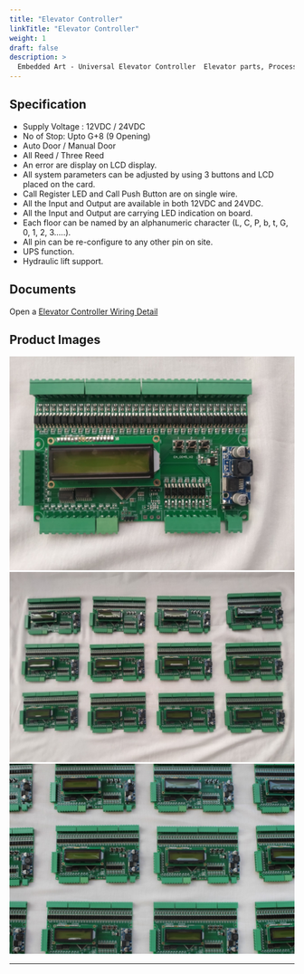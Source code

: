 ```yaml
---
title: "Elevator Controller"
linkTitle: "Elevator Controller"
weight: 1
draft: false
description: >
  Embedded Art - Universal Elevator Controller  Elevator parts, Process Control Instruments & Elevator Controller Cards Manufacturer from Ahmedabad, Gujarat, India
---
```


<!--
{{% pageinfo %}}
This is a placeholder page that shows you how to use this template site.
{{% /pageinfo %}}
-->

## Specification
* Supply Voltage : 12VDC / 24VDC
* No of Stop: Upto G+8 (9 Opening)
* Auto Door / Manual Door
* All Reed / Three Reed
* An error are display on LCD display.
* All system parameters can be adjusted by using 3 buttons and LCD placed on the card.
* Call Register LED and Call Push Button are on single wire.
* All the Input and Output are available in both 12VDC and 24VDC.
* All the Input and Output are carrying LED indication on board.
* Each floor can be named by an alphanumeric character (L, C, P, b, t, G, 0, 1, 2, 3.....).
* All pin can be re-configure to any other pin on site.
* UPS function.
* Hydraulic lift support.

## Documents

<p>Open a <a href="ELEVATOR-UNIVERSAL-CONTROLLER.pdf"  target="_blank">Elevator Controller Wiring Detail</a></p>

## Product Images
![image](elevator-controller-1.jpeg)
![image](elevator-controller-2.jpeg)
![image](elevator-controller-3.jpeg)

---